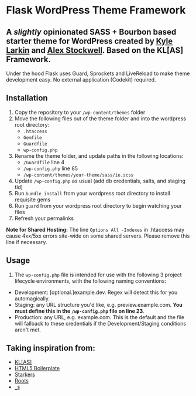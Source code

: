 Flask WordPress Theme Framework
================================

## A _slightly_ opinionated SASS + Bourbon based starter theme for WordPress created by [Kyle Larkin](http://kylelarkin.com) and [Alex Stockwell](http://astockwell.com). Based on the KL[AS] Framework.

Under the hood Flask uses Guard, Sprockets and LiveReload to make theme development easy. No external application (Codekit) required.

## Installation
1. Copy the repository to your `/wp-content/themes` folder
2. Move the following files out of the theme folder and into the wordpress root directory:
	- `.htaccess `
	- `Gemfile`
	- `Guardfile`
	- `wp-config.php`
3. Rename the theme folder, and update paths in the following locations:
	- `/Guardfile` line 4
	- `/wp-config.php` line 85
	- `/wp-content/themes/your-theme/sass/ie.scss`
4. Update `/wp-config.php` as usual (add db credentials, salts, and staging tld)
5. Run `bundle install` from your wordpress root directory to install requisite gems
6. Run `guard` from your wordpress root directory to begin watching your files
7. Refresh your permalinks

**Note for Shared Hosting:** The line `Options All -Indexes` in .htaccess may cause 4xx/5xx errors site-wide on some shared servers. Please remove this line if necessary.

## Usage
1. The `wp-config.php` file is intended for use with the following 3 project lifecycle environments, with the following naming conventions:
  - Development: [optional.]example.dev. Regex will detect this for you automagically.
  - Staging: any URL structure you'd like, e.g. preview.example.com. **You must define this in the `/wp-config.php` file on line 23**.
  - Production: any URL, e.g. example.com. This is the default and the file will fallback to these credentials if the Development/Staging conditions aren't met.

## Taking inspiration from:
- [KL[AS]](https://github.com/kylelarkin/klas)
- [HTML5 Boilerplate](http://html5boilerplate.com/)
- [Starkers](http://viewportindustries.com/products/starkers/)
- [Roots](http://www.rootstheme.com/)
- [_s](https://github.com/Automattic/_s)
